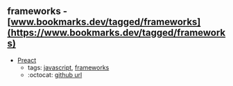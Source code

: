 frameworks - [www.bookmarks.dev/tagged/frameworks](https://www.bookmarks.dev/tagged/frameworks)
---
* [Preact](https://preactjs.com/)
    * tags: [javascript](../tags/javascript.md), [frameworks](../tags/frameworks.md)
    * :octocat: [github url](https://github.com/developit/preact/)
